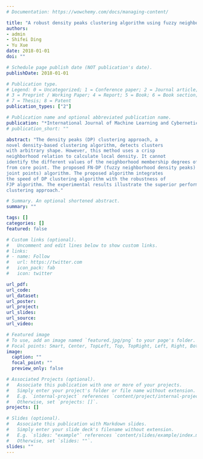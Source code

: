 ```yaml
---
# Documentation: https://wowchemy.com/docs/managing-content/

title: "A robust density peaks clustering algorithm using fuzzy neighborhood"
authors:
- admin
- Shifei Ding
- Yu Xue
date: 2018-01-01
doi: ""

# Schedule page publish date (NOT publication's date).
publishDate: 2018-01-01

# Publication type.
# Legend: 0 = Uncategorized; 1 = Conference paper; 2 = Journal article;
# 3 = Preprint / Working Paper; 4 = Report; 5 = Book; 6 = Book section;
# 7 = Thesis; 8 = Patent
publication_types: ["2"]

# Publication name and optional abbreviated publication name.
publication: "*International Journal of Machine Learning and Cybernetics*"
# publication_short: ""

abstract: "The density peaks (DP) clustering approach, a
novel density-based clustering algorithm, detects clusters
with arbitrary shape. However, this method uses a crisp
neighborhood relation to calculate local density. It cannot
identify the different values of the neighborhood membership degrees of the points with respect to different distances
from core point. The proposed FN-DP (fuzzy neighborhood density peaks) clustering algorithm uses fuzzy neighborhood relation to define the local density in FJP (fuzzy
joint points) algorithm. The proposed algorithm integrates
the speed of DP clustering algorithm with the robustness of
FJP algorithm. The experimental results illustrate the superior performance of our algorithm compared with the DP
clustering approach."

# Summary. An optional shortened abstract.
summary: ""

tags: []
categories: []
featured: false

# Custom links (optional).
#   Uncomment and edit lines below to show custom links.
# links:
# - name: Follow
#   url: https://twitter.com
#   icon_pack: fab
#   icon: twitter

url_pdf:
url_code:
url_dataset:
url_poster:
url_project:
url_slides:
url_source:
url_video:

# Featured image
# To use, add an image named `featured.jpg/png` to your page's folder. 
# Focal points: Smart, Center, TopLeft, Top, TopRight, Left, Right, BottomLeft, Bottom, BottomRight.
image:
  caption: ""
  focal_point: ""
  preview_only: false

# Associated Projects (optional).
#   Associate this publication with one or more of your projects.
#   Simply enter your project's folder or file name without extension.
#   E.g. `internal-project` references `content/project/internal-project/index.md`.
#   Otherwise, set `projects: []`.
projects: []

# Slides (optional).
#   Associate this publication with Markdown slides.
#   Simply enter your slide deck's filename without extension.
#   E.g. `slides: "example"` references `content/slides/example/index.md`.
#   Otherwise, set `slides: ""`.
slides: ""
---
```

